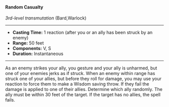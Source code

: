 #### Random Casualty
*3rd-level transmutation* (Bard,Warlock)
___
- **Casting Time:** 1 reaction (after you or an ally has been struck by an enemy)
- **Range:** 50 feet
- **Components:** V, S
- **Duration:** Instantaneous
---
As an enemy strikes your ally, you gesture and your
ally is unharmed, but one of your enemies jerks as if
struck. When an enemy within range has struck one
of your allies, but before they roll for damage, you
may use your reaction to force them to make a
Wisdom saving throw. If they fail the damage is
applied to one of their allies. Determine which ally
randomly. The ally must be within 30 feet of the
target. If the target has no allies, the spell fails.
